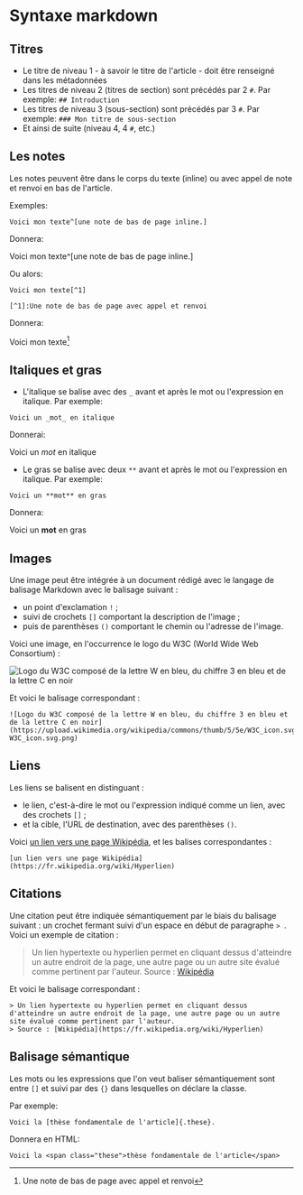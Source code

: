 # Syntaxe markdown

## Titres

- Le titre de niveau 1 - à savoir le titre de l'article - doit être renseigné dans les métadonnées
- Les titres de niveau 2 (titres de section) sont précédés par 2 ```#```. Par exemple: ```## Introduction```
- Les titres de niveau 3 (sous-section) sont précédés par 3 ```#```. Par exemple: ```### Mon titre de sous-section```
- Et ainsi de suite (niveau 4, 4 ```#```, etc.)

## Les notes

Les notes peuvent être dans le corps du texte (inline) ou avec appel de note et renvoi en bas de l'article.

Exemples:

```
Voici mon texte^[une note de bas de page inline.]
```

Donnera:

Voici mon texte^[une note de bas de page inline.]

Ou alors:

```
Voici mon texte[^1]

[^1]:Une note de bas de page avec appel et renvoi
```
Donnera:


Voici mon texte[^1]

[^1]:Une note de bas de page avec appel et renvoi

## Italiques et gras

- L'italique se balise avec des ```_``` avant et après le mot ou l'expression en italique. Par exemple:
```
Voici un _mot_ en italique
```

Donnerai:

Voici un _mot_ en italique


- Le gras se balise avec deux ```**``` avant et après le mot ou l'expression en italique. Par exemple:
```
Voici un **mot** en gras
```

Donnera:

Voici un **mot** en gras


## Images
Une image peut être intégrée à un document rédigé avec le langage de balisage Markdown avec le balisage suivant :

- un point d'exclamation `!` ;
- suivi de crochets `[]` comportant la description de l'image ;
- puis de parenthèses `()` comportant le chemin ou l'adresse de l'image.

Voici une image, en l'occurrence le logo du W3C (World Wide Web Consortium) :

![Logo du W3C composé de la lettre W en bleu, du chiffre 3 en bleu et de la lettre C en noir](https://upload.wikimedia.org/wikipedia/commons/thumb/5/5e/W3C_icon.svg/212px-W3C_icon.svg.png)

Et voici le balisage correspondant :

```
![Logo du W3C composé de la lettre W en bleu, du chiffre 3 en bleu et de la lettre C en noir](https://upload.wikimedia.org/wikipedia/commons/thumb/5/5e/W3C_icon.svg/212px-W3C_icon.svg.png)
```

## Liens
Les liens se balisent en distinguant :

- le lien, c'est-à-dire le mot ou l'expression indiqué comme un lien, avec des crochets `[]` ;
- et la cible, l'URL de destination, avec des parenthèses `()`.

Voici [un lien vers une page Wikipédia](https://fr.wikipedia.org/wiki/Hyperlien), et les balises correspondantes :

```
[un lien vers une page Wikipédia](https://fr.wikipedia.org/wiki/Hyperlien)
```

## Citations
Une citation peut être indiquée sémantiquement par le biais du balisage suivant : un crochet fermant suivi d'un espace en début de paragraphe `> `.
Voici un exemple de citation :

> Un lien hypertexte ou hyperlien permet en cliquant dessus d'atteindre un autre endroit de la page, une autre page ou un autre site évalué comme pertinent par l'auteur.
> Source : [Wikipédia](https://fr.wikipedia.org/wiki/Hyperlien)

Et voici le balisage correspondant :
```
> Un lien hypertexte ou hyperlien permet en cliquant dessus d'atteindre un autre endroit de la page, une autre page ou un autre site évalué comme pertinent par l'auteur.
> Source : [Wikipédia](https://fr.wikipedia.org/wiki/Hyperlien)
```

## Balisage sémantique

Les mots ou les expressions que l'on veut baliser sémantiquement sont entre ```[]``` et suivi par des ```{}``` dans lesquelles on déclare la classe.

Par exemple:

```
Voici la [thèse fondamentale de l'article]{.these}.
```

Donnera en HTML:

```
Voici la <span class="these">thèse fondamentale de l'article</span>
```
